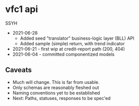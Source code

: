 # vfc1 api
SSYH
- 2021-06-28
  - Added seed "translator" business-logic layer (BLL) API
  - Added sample (simple) return, with trend indicator
- 2021-06-21 - first wip at credit-report path (200, 404)
- 2021-06-04 - committed componentized models
## Caveats
- Much will change. This is far from usable. 
- Only schemas are reasonably fleshed out
- Naming conventions yet to be established
- Next: Paths, statuses, responses to be spec'ed
 
